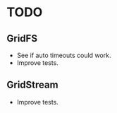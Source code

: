 # TODO

## GridFS

- See if auto timeouts could work.
- Improve tests.

## GridStream

- Improve tests.
